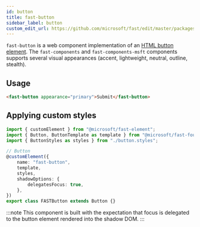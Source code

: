 ```yaml
---
id: button
title: fast-button
sidebar_label: button
custom_edit_url: https://github.com/microsoft/fast/edit/master/packages/web-components/fast-foundation/src/button/README.md
---
```


`fast-button` is a web component implementation of an [HTML button element](https://developer.mozilla.org/en-US/docs/Web/HTML/Element/button). The `fast-components` and `fast-components-msft` components supports several visual appearances (accent, lightweight, neutral, outline, stealth).

## Usage

```html
<fast-button appearance="primary">Submit</fast-button>
```

## Applying custom styles

```ts
import { customElement } from "@microsoft/fast-element";
import { Button, ButtonTemplate as template } from "@microsoft/fast-foundation";
import { ButtonStyles as styles } from "./button.styles";

// Button
@customElement({
    name: "fast-button",
    template,
    styles,
    shadowOptions: {
        delegatesFocus: true,
    },
})
export class FASTButton extends Button {}
```

:::note
This component is built with the expectation that focus is delegated to the button element rendered into the shadow DOM.
:::